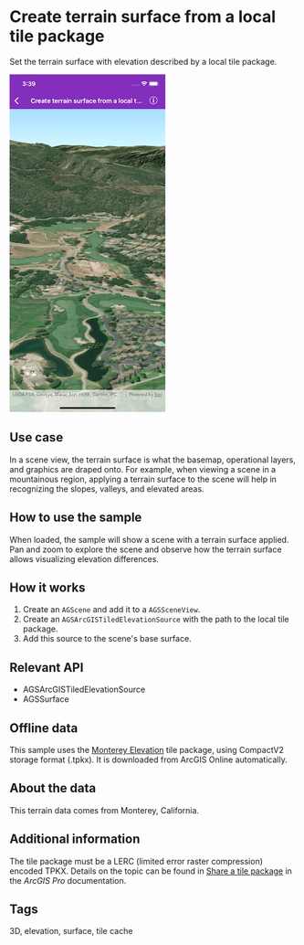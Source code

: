 # Create terrain surface from a local tile package

Set the terrain surface with elevation described by a local tile package.

![Create terrain from a local tile package](create-terrain-from-a-local-tile-package.png)

## Use case

In a scene view, the terrain surface is what the basemap, operational layers, and graphics are draped onto. For example, when viewing a scene in a mountainous region, applying a terrain surface to the scene will help in recognizing the slopes, valleys, and elevated areas.

## How to use the sample

When loaded, the sample will show a scene with a terrain surface applied. Pan and zoom to explore the scene and observe how the terrain surface allows visualizing elevation differences.

## How it works

1. Create an `AGScene` and add it to a `AGSSceneView`.
2. Create an `AGSArcGISTiledElevationSource` with the path to the local tile package.
3. Add this source to the scene's base surface.

## Relevant API

* AGSArcGISTiledElevationSource
* AGSSurface

## Offline data

This sample uses the [Monterey Elevation](https://arcgisruntime.maps.arcgis.com/home/item.html?id=52ca74b4ba8042b78b3c653696f34a9c) tile package, using CompactV2 storage format (.tpkx). It is downloaded from ArcGIS Online automatically.

## About the data

This terrain data comes from Monterey, California.

## Additional information

The tile package must be a LERC (limited error raster compression) encoded TPKX. Details on the topic can be found in [Share a tile package](https://pro.arcgis.com/en/pro-app/help/sharing/overview/tile-package.htm) in the *ArcGIS Pro* documentation.

## Tags

3D, elevation, surface, tile cache
